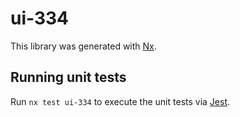 # ui-334

This library was generated with [Nx](https://nx.dev).

## Running unit tests

Run `nx test ui-334` to execute the unit tests via [Jest](https://jestjs.io).
